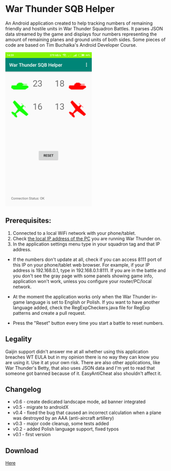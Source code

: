 # War Thunder SQB Helper

An Android application created to help tracking numbers of remaining friendly and hostile units in War Thunder Squadron Battles.
It parses JSON data streamed by the game and displays four numbers representing the amount of remaining planes and ground units of both sides.
Some pieces of code are based on Tim Buchalka's Android Developer Course.

<img src="screenshot.png" height="480">

## Prerequisites:
1. Connected to a local WiFi network with your phone/tablet.
2. Check [the local IP address of the PC](https://kb.wisc.edu/27309) you are running War Thunder on.
3. In the application settings menu type in your squadron tag and that IP address.

- If the numbers don't update at all, check if you can access 8111 port of this IP on your phone/tablet web browser.
 For example, if your IP address is 192.168.0.1, type in 192.168.0.1:8111.
 If you are in the battle and you don't see the gray page with some panels showing game info, application won't work, unless you configure your router/PC/local network.

- At the moment the application works only when the War Thunder in-game language is set to English or Polish.
If you want to have another language added, check the RegExpCheckers.java file for RegExp patterns and create a pull request.

- Press the "Reset" button every time you start a battle to reset numbers.

## Legality
Gaijin support didn't answer me at all whether using this application breaches WT EULA but in my opinion there is no way they can know you are using it.
Use it at your own risk.
There are also other applications, like War Thunder's Betty, that also uses JSON data and I'm yet to read that someone got banned because of it.
EasyAntiCheat also shouldn't affect it.

## Changelog
- v0.6 - create dedicated landscape mode, ad banner integrated
- v0.5 - migrate to androidX
- v0.4 - fixed the bug that caused an incorrect calculation when a plane was destroyed by an AAA (anti-aircraft artillery)
- v0.3 - major code cleanup, some tests added
- v0.2 - added Polish language support, fixed typos
- v0.1 - first version

## Download
[Here](https://github.com/gserej/WarThunderSQBHelper/raw/master/app/release/WT_SQB_Helper_v0.6.apk)
